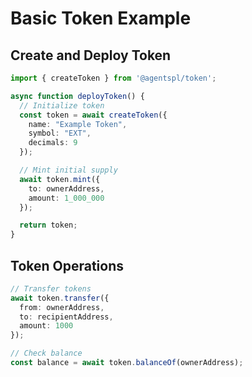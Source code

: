 # Basic Token Example

## Create and Deploy Token

```typescript
import { createToken } from '@agentspl/token';

async function deployToken() {
  // Initialize token
  const token = await createToken({
    name: "Example Token",
    symbol: "EXT",
    decimals: 9
  });

  // Mint initial supply
  await token.mint({
    to: ownerAddress,
    amount: 1_000_000
  });

  return token;
}
```

## Token Operations

```typescript
// Transfer tokens
await token.transfer({
  from: ownerAddress,
  to: recipientAddress,
  amount: 1000
});

// Check balance
const balance = await token.balanceOf(ownerAddress);
```